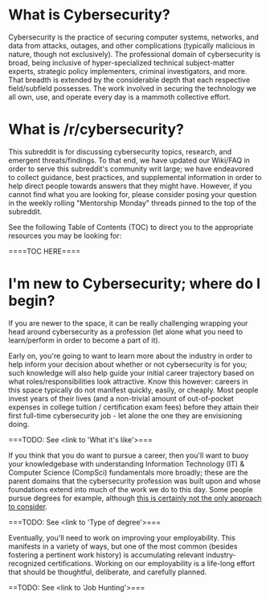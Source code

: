 # What is Cybersecurity?

Cybersecurity is the practice of securing computer systems, networks, and data from attacks, outages, and other complications (typically malicious in nature, though not exclusively). The professional domain of cybersecurity is broad, being inclusive of hyper-specialized technical subject-matter experts, strategic policy implementers, criminal investigators, and more. That breadth is extended by the considerable depth that each respective field/subfield possesses. The work involved in securing the technology we all own, use, and operate every day is a mammoth collective effort.

# What is /r/cybersecurity?

This subreddit is for discussing cybersecurity topics, research, and emergent threats/findings. To that end, we have updated our Wiki/FAQ in order to serve this subreddit's community writ large; we have endeavored to collect guidance, best practices, and supplemental information in order to help direct people towards answers that they might have. However, if you cannot find what you are looking for, please consider posing your question in the weekly rolling "Mentorship Monday" threads pinned to the top of the subreddit.

See the following Table of Contents (TOC) to direct you to the appropriate resources you may be looking for:

====TOC HERE====

# I'm new to Cybersecurity; where do I begin?

If you are newer to the space, it can be really challenging wrapping your head around cybersecurity as a profession (let alone what you need to learn/perform in order to become a part of it).

Early on, you're going to want to learn more about the industry in order to help inform your decision about whether or not cybersecurity is for you; such knowledge will also help guide your initial career trajectory based on what roles/responsibilities look attractive. Know this however: careers in this space typically do not manifest quickly, easily, or cheaply. Most people invest years of their lives (and a non-trivial amount of out-of-pocket expenses in college tuition / certification exam fees) before they attain their first full-time cybersecurity job - let alone the one they are envisioning doing.

===TODO: See <link to 'What it's like'>===

If you think that you do want to pursue a career, then you'll want to buoy your knowledgebase with understanding Information Technology (IT) & Computer Science (CompSci) fundamentals more broadly; these are the parent domains that the cybersecurity profession was built upon and whose foundations extend into much of the work we do to this day. Some people pursue degrees for example, although [this is certainly not the only approach to consider](https://bytebreach.com/posts/do-i-need-a-degree/).

===TODO: See <link to 'Type of degree'>===

Eventually, you'll need to work on improving your employability. This manifests in a variety of ways, but one of the most common (besides fostering a pertinent work history) is accumulating relevant industry-recognized certifications. Working on our employability is a life-long effort that should be thoughtful, deliberate, and carefully planned.

==TODO: See <link to 'Job Hunting'>===

